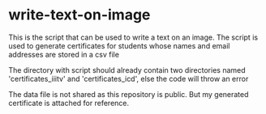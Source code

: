 # write-text-on-image
This is the script that can be used to write a text on an image. The script is used to generate certificates for students whose names and email addresses are stored in a csv file

The directory with script should already contain two directories named 'certificates_iiitv' and 'certificates_icd', else the code will throw an error

The data file is not shared as this repository is public. But my generated certificate is attached for reference.
